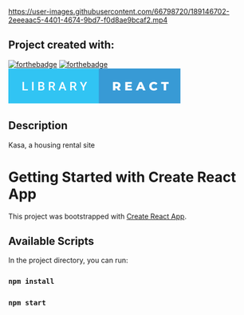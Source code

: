 https://user-images.githubusercontent.com/66798720/189146702-2eeeaac5-4401-4674-9bd7-f0d8ae9bcaf2.mp4

## Project created with:

[![forthebadge](https://forthebadge.com/images/badges/uses-css.svg)](https://forthebadge.com)
[![forthebadge](https://forthebadge.com/images/badges/made-with-javascript.svg)](https://forthebadge.com)
<img src="https://github.com/ThibaudS-web/Site_Kasa/blob/main/public/pictures_readme/library-react.svg" alt="badge react" />

## Description

Kasa, a housing rental site

# Getting Started with Create React App

This project was bootstrapped with [Create React App](https://github.com/facebook/create-react-app).

## Available Scripts

In the project directory, you can run:

### `npm install`
### `npm start`
